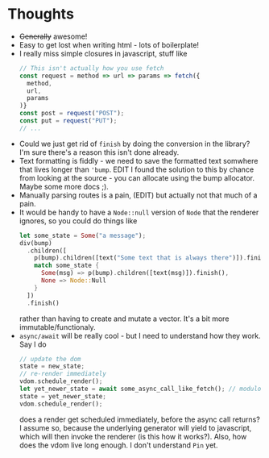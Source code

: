 # Thoughts

 - ~~Generally~~ awesome!
 - Easy to get lost when writing html - lots of boilerplate!
 - I really miss simple closures in javascript, stuff like
   ```js
   // This isn't actually how you use fetch
   const request = method => url => params => fetch({
     method,
     url,
     params
   )}
   const post = request("POST");
   const put = request("PUT");
   // ...
   ```
 - Could we just get rid of `finish` by doing the conversion in the library? I'm sure there's a
   reason this isn't done already.
 - Text formatting is fiddly - we need to save the formatted text somwhere that lives longer than
   `'bump`. EDIT I found the solution to this by chance from looking at the source - you can
   allocate using the bump allocator. Maybe some more docs ;).
 - Manually parsing routes is a pain, (EDIT) but actually not that much of a pain.
 - It would be handy to have a `Node::null` version of `Node` that the renderer ignores, so you
   could do things like
   ```rust
   let some_state = Some("a message");
   div(bump)
     .children([
       p(bump).children([text("Some text that is always there")]).finish(),
       match some_state {
         Some(msg) => p(bump).children([text(msg)]).finish(),
         None => Node::Null
       }
     ])
     .finish()
   ```
   rather than having to create and mutate a vector. It's a bit more immutable/functionaly.
 - `async/await` will be really cool - but I need to understand how they work. Say I do
   ```rust
   // update the dom
   state = new_state;
   // re-render immediately
   vdom.schedule_render();
   let yet_newer_state = await some_async_call_like_fetch(); // modulo syntax :'D
   state = yet_newer_state;
   vdom.schedule_render();
   ```
   does a render get scheduled immediately, before the async call returns? I assume so, because the
   underlying generator will yield to javascript, which will then invoke the renderer (is this how
   it works?). Also, how does the vdom live long enough. I don't understand `Pin` yet.

